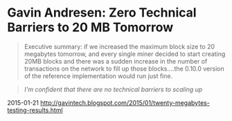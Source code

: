 # Gavin Andresen: Zero Technical Barriers to 20 MB Tomorrow

> Executive summary: if we increased the maximum block size to 20 megabytes tomorrow, and every single miner decided to start creating 20MB blocks and there was a sudden increase in the number of transactions on the network to fill up those blocks....the 0.10.0 version of the reference implementation would run just fine.

> ​*I'm confident that there are no technical barriers to scaling up*

2015-01-21 http://gavintech.blogspot.com/2015/01/twenty-megabytes-testing-results.html
